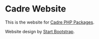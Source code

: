 # Cadre Website

This is the website for [Cadre PHP Packages](https://www.cadrephp.com/).

Website design by [Start Bootstrap](https://startbootstrap.com/template-overviews/freelancer/).
